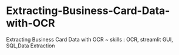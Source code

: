 # Extracting-Business-Card-Data-with-OCR
Extracting Business Card Data with OCR ~ skills : OCR, streamlit GUI, SQL,Data Extraction
